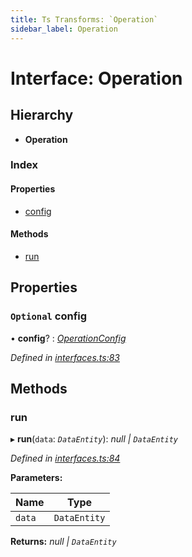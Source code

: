 ```yaml
---
title: Ts Transforms: `Operation`
sidebar_label: Operation
---
```


# Interface: Operation

## Hierarchy

* **Operation**

### Index

#### Properties

* [config](operation.md#optional-config)

#### Methods

* [run](operation.md#run)

## Properties

### `Optional` config

• **config**? : *[OperationConfig](../overview.md#operationconfig)*

*Defined in [interfaces.ts:83](https://github.com/terascope/teraslice/blob/a3992c27/packages/ts-transforms/src/interfaces.ts#L83)*

## Methods

###  run

▸ **run**(`data`: *`DataEntity`*): *null | `DataEntity`*

*Defined in [interfaces.ts:84](https://github.com/terascope/teraslice/blob/a3992c27/packages/ts-transforms/src/interfaces.ts#L84)*

**Parameters:**

Name | Type |
------ | ------ |
`data` | `DataEntity` |

**Returns:** *null | `DataEntity`*

